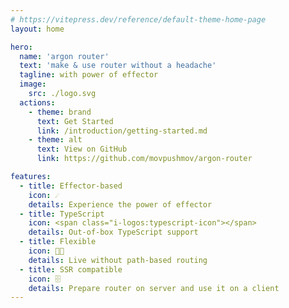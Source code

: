 ```yaml
---
# https://vitepress.dev/reference/default-theme-home-page
layout: home

hero:
  name: 'argon router'
  text: 'make & use router without a headache'
  tagline: with power of effector
  image:
    src: ./logo.svg
  actions:
    - theme: brand
      text: Get Started
      link: /introduction/getting-started.md
    - theme: alt
      text: View on GitHub
      link: https://github.com/movpushmov/argon-router

features:
  - title: Effector-based
    icon: ☄️
    details: Experience the power of effector
  - title: TypeScript
    icon: <span class="i-logos:typescript-icon"></span>
    details: Out-of-box TypeScript support
  - title: Flexible
    icon: 💪🏻
    details: Live without path-based routing
  - title: SSR compatible
    icon: 🗄️️
    details: Prepare router on server and use it on a client
---
```

